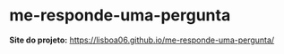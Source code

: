 # me-responde-uma-pergunta
**Site do projeto:** https://lisboa06.github.io/me-responde-uma-pergunta/
